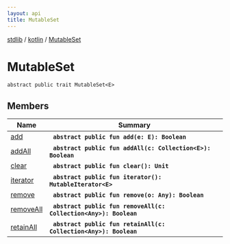 ```yaml
---
layout: api
title: MutableSet
---
```

[stdlib](../../index.md) / [kotlin](../index.md) / [MutableSet](index.md)

# MutableSet

```
abstract public trait MutableSet<E> 
```

## Members

| Name | Summary |
|------|---------|
|[add](add.md)|&nbsp;&nbsp;**`abstract public fun add(e: E): Boolean`**<br>|
|[addAll](addAll.md)|&nbsp;&nbsp;**`abstract public fun addAll(c: Collection<E>): Boolean`**<br>|
|[clear](clear.md)|&nbsp;&nbsp;**`abstract public fun clear(): Unit`**<br>|
|[iterator](iterator.md)|&nbsp;&nbsp;**`abstract public fun iterator(): MutableIterator<E>`**<br>|
|[remove](remove.md)|&nbsp;&nbsp;**`abstract public fun remove(o: Any): Boolean`**<br>|
|[removeAll](removeAll.md)|&nbsp;&nbsp;**`abstract public fun removeAll(c: Collection<Any>): Boolean`**<br>|
|[retainAll](retainAll.md)|&nbsp;&nbsp;**`abstract public fun retainAll(c: Collection<Any>): Boolean`**<br>|
